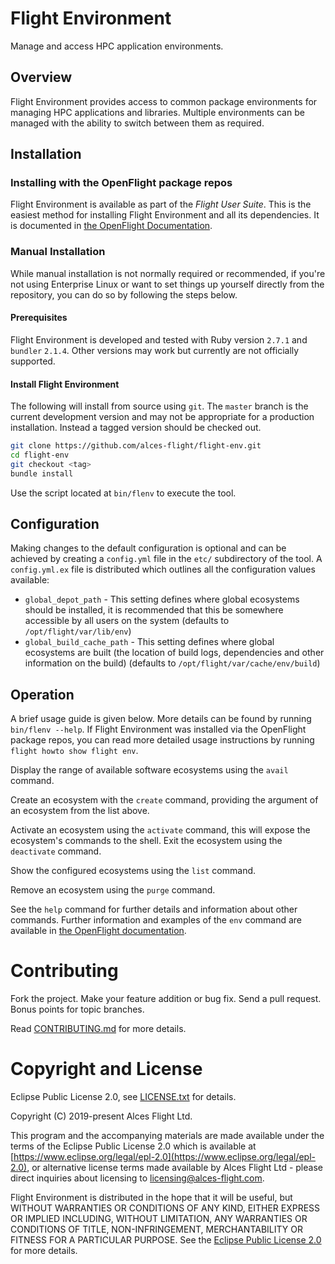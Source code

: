 # Flight Environment

Manage and access HPC application environments.

## Overview

Flight Environment provides access to common package environments for
managing HPC applications and libraries. Multiple environments can be
managed with the ability to switch between them as required.

## Installation

### Installing with the OpenFlight package repos

Flight Environment is available as part of the *Flight User Suite*.  This is the
easiest method for installing Flight Environment and all its dependencies.  It is
documented in [the OpenFlight
Documentation](https://docs.openflighthpc.org/hpc_environment_usage/ecosystems/flight_environment/).

### Manual Installation

While manual installation is not normally required or recommended, if you're
not using Enterprise Linux or want to set things up yourself directly from the
repository, you can do so by following the steps below.

#### Prerequisites

Flight Environment is developed and tested with Ruby version `2.7.1` and
`bundler` `2.1.4`.  Other versions may work but currently are not officially
supported.

#### Install Flight Environment

The following will install from source using `git`.  The `master` branch is
the current development version and may not be appropriate for a production
installation. Instead a tagged version should be checked out.

```bash
git clone https://github.com/alces-flight/flight-env.git
cd flight-env
git checkout <tag>
bundle install
```

Use the script located at `bin/flenv` to execute the tool.

## Configuration

Making changes to the default configuration is optional and can be achieved by
creating a `config.yml` file in the `etc/` subdirectory of the tool.  A
`config.yml.ex` file is distributed which outlines all the configuration
values available:

 * `global_depot_path` - This setting defines where global ecosystems should be installed, it is recommended that this be somewhere accessible by all users on the system (defaults to `/opt/flight/var/lib/env`)
 * `global_build_cache_path` - This setting defines where global ecosystems are built (the location of build logs, dependencies and other information on the build) (defaults to `/opt/flight/var/cache/env/build`)

## Operation

A brief usage guide is given below.  More details can be found by running
`bin/flenv --help`.  If Flight Environment was installed via the OpenFlight
package repos, you can read more detailed usage instructions by running
`flight howto show flight env`.


Display the range of available software ecosystems using the `avail` command.

Create an ecosystem with the `create` command, providing the argument of an
ecosystem from the list above. 

Activate an ecosystem using the `activate` command, this will expose the
ecosystem's commands to the shell. Exit the ecosystem using the `deactivate`
command.

Show the configured ecosystems using the `list` command.

Remove an ecosystem using the `purge` command.

See the `help` command for further details and information about other
commands. Further information and examples of the `env` command are available
in [the OpenFlight
documentation](https://docs.openflighthpc.org/hpc_environment_usage/ecosystems/flight_environment/).

# Contributing

Fork the project. Make your feature addition or bug fix. Send a pull
request. Bonus points for topic branches.

Read [CONTRIBUTING.md](CONTRIBUTING.md) for more details.

# Copyright and License

Eclipse Public License 2.0, see [LICENSE.txt](LICENSE.txt) for details.

Copyright (C) 2019-present Alces Flight Ltd.

This program and the accompanying materials are made available under
the terms of the Eclipse Public License 2.0 which is available at
[https://www.eclipse.org/legal/epl-2.0](https://www.eclipse.org/legal/epl-2.0),
or alternative license terms made available by Alces Flight Ltd -
please direct inquiries about licensing to
[licensing@alces-flight.com](mailto:licensing@alces-flight.com).

Flight Environment is distributed in the hope that it will be
useful, but WITHOUT WARRANTIES OR CONDITIONS OF ANY KIND, EITHER
EXPRESS OR IMPLIED INCLUDING, WITHOUT LIMITATION, ANY WARRANTIES OR
CONDITIONS OF TITLE, NON-INFRINGEMENT, MERCHANTABILITY OR FITNESS FOR
A PARTICULAR PURPOSE. See the [Eclipse Public License 2.0](https://opensource.org/licenses/EPL-2.0) for more
details.
